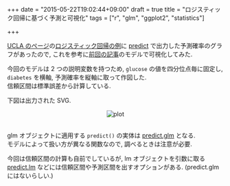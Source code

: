 +++
date = "2015-05-22T19:02:44+09:00"
draft = true
title = "ロジスティック回帰に基づく予測と可視化"
tags = ["r", "glm", "ggplot2", "statistics"]

+++

[UCLA のページ](https://idre.ucla.edu/)の[ロジスティック回帰の例](http://www.ats.ucla.edu/stat/r/dae/logit.htm)に [predict](http://www.inside-r.org/r-doc/stats/predict) で出力した予測確率のグラフがあったので, これを参考に[前回の記事](/post/r_glm_confint/)のモデルで可視化してみた.

今回のモデルは 2 つの説明変数を持つため, `glucose` の値を四分位点毎に固定し, `diabetes` を横軸, 予測確率を縦軸に取って作図した.  
信頼区間は標準誤差から計算している.

<script src="https://gist.github.com/dceoy/b33beb466680808f3d6e.js?file=glm_predict.R"></script>

下図は出力された SVG.

<div style="text-align: center;">
  <img src="https://rawgit.com/dceoy/b33beb466680808f3d6e/raw/plot.svg" alt="plot">
</div>
<br>

glm オブジェクトに適用する `predict()` の実体は [predict.glm](http://www.inside-r.org/r-doc/stats/predict.glm) となる.  
モデルによって扱い方が異なる関数なので, 調べるときは注意が必要.

今回は信頼区間の計算も自前でしているが, lm オブジェクトを引数に取る [predict.lm](http://www.inside-r.org/r-doc/stats/predict.lm) などには信頼区間や予測区間を出すオプションがある. (predict.glm にはないらしい.)


<script>
  amzn_assoc_default_search_key = "ロジスティック回帰";
</script>
